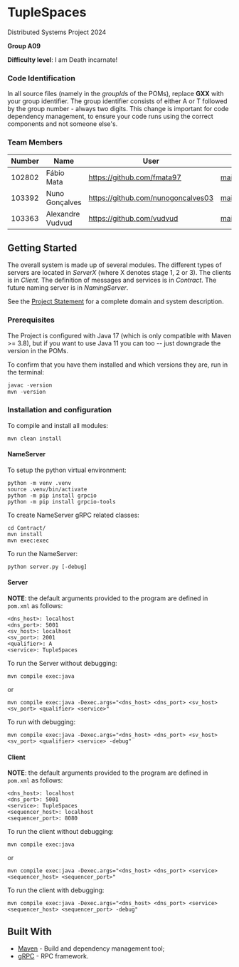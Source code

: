 # TupleSpaces

Distributed Systems Project 2024

**Group A09**

**Difficulty level**: I am Death incarnate!

### Code Identification

In all source files (namely in the *groupId*s of the POMs), replace **GXX** with your group identifier. The group
identifier consists of either A or T followed by the group number - always two digits. This change is important for
code dependency management, to ensure your code runs using the correct components and not someone else's.

### Team Members

| Number | Name             | User                                 | Email                                        |
| ------ | ---------------- | ------------------------------------ | -------------------------------------------- |
| 102802 | Fábio Mata       | <https://github.com/fmata97>         | <mailto:fabio.mata@tecnico.ulisboa.pt>       |
| 103392 | Nuno Gonçalves   | <https://github.com/nunogoncalves03> | <mailto:nunomrgoncalves@tecnico.ulisboa.pt>  |
| 103363 | Alexandre Vudvud | <https://github.com/vudvud>          | <mailto:alexandre.vudvud@tecnico.ulisboa.pt> |

## Getting Started

The overall system is made up of several modules. The different types of servers are located in _ServerX_ (where X denotes stage 1, 2 or 3).
The clients is in _Client_.
The definition of messages and services is in _Contract_. The future naming server
is in _NamingServer_.

See the [Project Statement](https://github.com/tecnico-distsys/TupleSpaces) for a complete domain and system description.

### Prerequisites

The Project is configured with Java 17 (which is only compatible with Maven >= 3.8), but if you want to use Java 11 you
can too -- just downgrade the version in the POMs.

To confirm that you have them installed and which versions they are, run in the terminal:

```s
javac -version
mvn -version
```

### Installation and configuration

To compile and install all modules:

```
mvn clean install
```

#### NameServer

To setup the python virtual environment:

```
python -m venv .venv
source .venv/bin/activate
python -m pip install grpcio
python -m pip install grpcio-tools
```

To create NameServer gRPC related classes:
```
cd Contract/
mvn install
mvn exec:exec
```

To run the NameServer:
```
python server.py [-debug]
```

#### Server

**NOTE**: the default arguments provided to the program are defined in `pom.xml` as follows:

```
<dns_host>: localhost
<dns_port>: 5001
<sv_host>: localhost
<sv_port>: 2001
<qualifier>: A
<service>: TupleSpaces
```

To run the Server without debugging:

```
mvn compile exec:java
```
or
```
mvn compile exec:java -Dexec.args="<dns_host> <dns_port> <sv_host> <sv_port> <qualifier> <service>"
```
To run with debugging:
```
mvn compile exec:java -Dexec.args="<dns_host> <dns_port> <sv_host> <sv_port> <qualifier> <service> -debug"
```

#### Client

**NOTE**: the default arguments provided to the program are defined in `pom.xml` as follows:

```
<dns_host>: localhost
<dns_port>: 5001
<service>: TupleSpaces
<sequencer_host>: localhost
<sequencer_port>: 8080
```

To run the client without debugging:

```
mvn compile exec:java
```
or
```
mvn compile exec:java -Dexec.args="<dns_host> <dns_port> <service> <sequencer_host> <sequencer_port>"
```

To run the client with debugging:
```
mvn compile exec:java -Dexec.args="<dns_host> <dns_port> <service> <sequencer_host> <sequencer_port> -debug"
```


## Built With

-   [Maven](https://maven.apache.org/) - Build and dependency management tool;
-   [gRPC](https://grpc.io/) - RPC framework.
